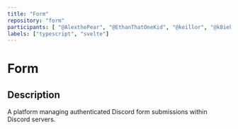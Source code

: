 ```yaml
---
title: "Form"
repository: "form"
participants: [ "@AlexthePear", "@EthanThatOneKid", "@keillor", "@k8iekitkat"]
labels: ["typescript", "svelte"]
---
```


# Form

## Description

A platform managing authenticated Discord form submissions within Discord
servers.
